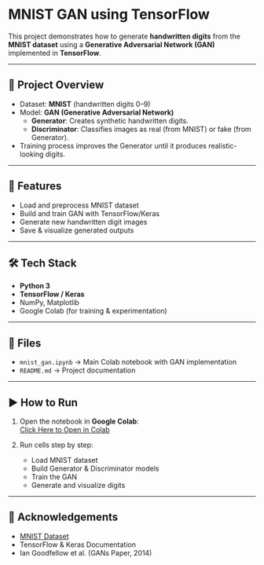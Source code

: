# MNIST GAN using TensorFlow

This project demonstrates how to generate **handwritten digits** from the **MNIST dataset** using a **Generative Adversarial Network (GAN)** implemented in **TensorFlow**.

---

## 📌 Project Overview
- Dataset: **MNIST** (handwritten digits 0–9)
- Model: **GAN (Generative Adversarial Network)**
  - **Generator**: Creates synthetic handwritten digits.
  - **Discriminator**: Classifies images as real (from MNIST) or fake (from Generator).
- Training process improves the Generator until it produces realistic-looking digits.

---

## 🚀 Features
- Load and preprocess MNIST dataset
- Build and train GAN with TensorFlow/Keras
- Generate new handwritten digit images
- Save & visualize generated outputs

---

## 🛠️ Tech Stack
- **Python 3**
- **TensorFlow / Keras**
- NumPy, Matplotlib
- Google Colab (for training & experimentation)

---

## 📂 Files
- `mnist_gan.ipynb` → Main Colab notebook with GAN implementation  
- `README.md` → Project documentation  

---

## ▶️ How to Run
1. Open the notebook in **Google Colab**:  
   [Click Here to Open in Colab](https://colab.research.google.com/drive/1j7Q3ruDDSyooSyE3ZI0Z4LKZg7qVFaJs?usp=sharing)  

2. Run cells step by step:
   - Load MNIST dataset  
   - Build Generator & Discriminator models  
   - Train the GAN  
   - Generate and visualize digits

---

## 🙌 Acknowledgements
- [MNIST Dataset](http://yann.lecun.com/exdb/mnist/)  
- TensorFlow & Keras Documentation  
- Ian Goodfellow et al. (GANs Paper, 2014)
